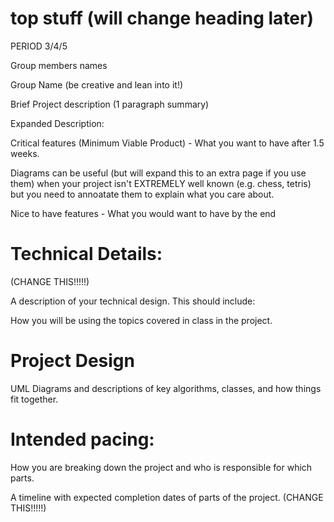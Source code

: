 # top stuff (will change heading later)

PERIOD 3/4/5

Group members names

Group Name (be creative and lean into it!)

Brief Project description (1 paragraph summary)

Expanded Description:

Critical features (Minimum Viable Product) - What you want to have after 1.5 weeks.

Diagrams can be useful (but will expand this to an extra page if you use them) when your project isn't EXTREMELY well known (e.g. chess, tetris) but you need to annoatate them to explain what you care about.

Nice to have features - What you would want to have by the end






# Technical Details:

(CHANGE THIS!!!!!)

A description of your technical design. This should include: 
   
How you will be using the topics covered in class in the project.




     
# Project Design

UML Diagrams and descriptions of key algorithms, classes, and how things fit together.


    
# Intended pacing:

How you are breaking down the project and who is responsible for which parts.

A timeline with expected completion dates of parts of the project. (CHANGE THIS!!!!!)

